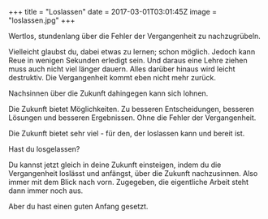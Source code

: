 +++
title = "Loslassen"
date = 2017-03-01T03:01:45Z
image = "loslassen.jpg"
+++

Wertlos, stundenlang über die Fehler der Vergangenheit zu nachzugrübeln.

Vielleicht glaubst du, dabei etwas zu lernen; schon möglich. Jedoch kann Reue in wenigen Sekunden erledigt sein. Und daraus eine Lehre ziehen muss auch nicht viel länger dauern. Alles darüber hinaus wird leicht destruktiv. Die Vergangenheit kommt eben nicht mehr zurück.

Nachsinnen über die Zukunft dahingegen kann sich lohnen.

Die Zukunft bietet Möglichkeiten. Zu besseren Entscheidungen, besseren Lösungen und besseren Ergebnissen. Ohne die Fehler der Vergangenheit. 

Die Zukunft bietet sehr viel - für den, der loslassen kann und bereit ist.

Hast du losgelassen?

Du kannst jetzt gleich in deine Zukunft einsteigen, indem du die Vergangenheit loslässt und anfängst, über die Zukunft nachzusinnen. Also immer mit dem Blick nach vorn. Zugegeben, die eigentliche Arbeit steht dann immer noch aus.

Aber du hast einen guten Anfang gesetzt.